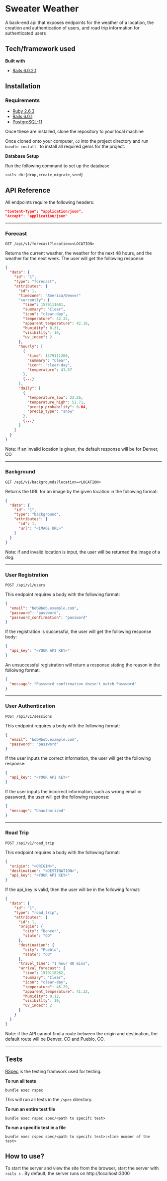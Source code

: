 
# Sweater Weather
A back-end api that exposes endpoints for the weather of a location, the creation and authentication of users, and road trip information for authenticated users

## Tech/framework used
<b>Built with</b>
- [Rails 6.0.2.1](https://rubyonrails.org/)

## Installation
### Requirements
- [Ruby 2.6.3](https://github.com/ruby/ruby)
- [Rails 6.0.1](https://rubyonrails.org/)
- [PostgreSQL-11](https://www.postgresql.org/)

Once these are installed, clone the repository to your local machine 

Once cloned onto your computer, `cd` into the project directory and run `bundle install ` to install all required gems for the project.

**Database Setup**

Run the following command to set up the database

`rails db:{drop,create,migrate,seed}`

## API Reference
All endpoints require the following headers:
```json
"Content-Type": "application/json",
"Accept": "application/json"
```

---

### Forecast
`GET /api/v1/forecast?location=<LOCATION>`

Returns the current weather, the weather for the next 48 hours, and the weather for the next week. The user will get the following response:
```json
{
  "data": {
    "id": "1",
    "type": "forecast",
    "attributes": {
      "id": 1,
      "timezone": "America/Denver"
      "currently": {
        "time": 1579111681,
        "summary": "Clear",
        "icon": "clear-day",
        "temperature": 42.32,
        "apparent_temperature": 42.16,
        "humidity": 0.31,
        "visibility": 10,
        "uv_index": 2
      },
      "hourly": [
        {
          "time": 1579111200,
          "summary": "Clear",
          "icon": "clear-day",
          "temperature": 41.57
        },
        {...}
      ],
      "daily": [
        {
          "temperature_low": 22.26,
          "temperature_high": 51.71,
          "precip_probability": 0.04,
          "precip_type": "snow"
        },
        {...}  
      ]
    }
  }
}
```
Note: if an invalid location is given, the default response will be for Denver, CO

---

### Background
`GET /api/v1/backgrounds?location=<LOCATION>`

Returns the URL for an image by the given location in the following format:
```json
{
  "data": {
    "id": "1",
    "type": "background",
    "attributes": {
      "id": 1,
      "url": "<IMAGE URL>"
    }
  }
}
```

Note: if and invalid location is input, the user will be returned the image of a dog.

---

### User Registration
`POST /api/v1/users`

This endpoint requires a body with the following format:
```json
{
  "email": "bob@bob.example.com",
  "password": "password",
  "password_confirmation": "password"
}
```
If the registration is successful, the user will get the following response body:

```json
{
  "api_key": "<YOUR API KEY>"
}
```

An unsuccessful registration will return a response stating the reason in the folloiwng format:
```json
{
  "message": "Password confirmation doesn't match Password"
}
```

---

### User Authentication
`POST /api/v1/sessions`

This endpoint requires a body with the following format:
```json
{
  "email": "bob@bob.example.com",
  "password": "password"
}
```

If the user inputs the correct information, the user will get the following response:

```json
{
  "api_key": "<YOUR API KEY>"
}
```

If the user inputs the incorrect information, such as wrong email or password, the user will get the following response:

```json
{
  "message": "Unauthorized"
}
```

---

### Road Trip
`POST /api/v1/road_trip`

This endpoint requires a body with the following format:
```json
{
  "origin": "<ORIGIN>",
  "destination": "<DESTINATION>",
  "api_key": "<YOUR API KEY>"
}
```

If the api_key is valid, then the user will be in the following format:
```json
{
  "data": {
    "id": "1",
    "type": "road_trip",
    "attributes": {
      "id": 1,
      "origin": {
        "city": "Denver",
        "state": "CO"
      },
      "destination": {
        "city": "Pueblo",
        "state": "CO"
      },
      "travel_time": "1 hour 48 mins",
      "arrival_forecast": {
        "time": 1579118262,
        "summary": "Clear",
        "icon": "clear-day",
        "temperature": 46.29,
        "apparent_temperature": 41.32,
        "humidity": 0.12,
        "visibility": 10,
        "uv_index": 2
      }
    }
  }
}
```

Note: if the API cannot find a route between the origin and destination, the default route will be Denver, CO and Pueblo, CO.

---

## Tests
[RSpec](https://github.com/rspec/rspec-rails) is the testing framwork used for testing.

**To run all tests**

`bundle exec rspec`

This will run all tests in the `/spec` directory.


**To run an entire test file**

`bundle exec rspec spec/<path to specifc test>`

**To run a specific test in a file**

`bundle exec rspec spec/<path to specifc test>:<line number of the test>`


## How to use?
To start the server and view the site from the browser, start the server with `rails s` . By default, the server runs on http://localhost:3000